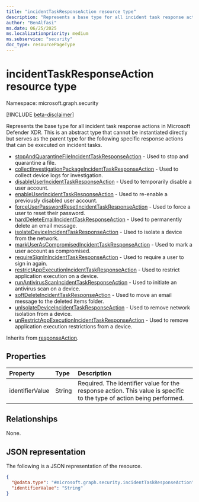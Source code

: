 ```yaml
---
title: "incidentTaskResponseAction resource type"
description: "Represents a base type for all incident task response actions in Microsoft Defender XDR."
author: "BenAlfasi"
ms.date: 06/25/2025
ms.localizationpriority: medium
ms.subservice: "security"
doc_type: resourcePageType
---
```


# incidentTaskResponseAction resource type

Namespace: microsoft.graph.security

[!INCLUDE [beta-disclaimer](../../includes/beta-disclaimer.md)]

Represents the base type for all incident task response actions in Microsoft Defender XDR. This is an abstract type that cannot be instantiated directly but serves as the parent type for the following specific response actions that can be executed on incident tasks.

- [stopAndQuarantineFileIncidentTaskResponseAction](../resources/security-stopandquarantinefileincidenttaskresponseaction.md) - Used to stop and quarantine a file.
- [collectInvestigationPackageIncidentTaskResponseAction](../resources/security-collectinvestigationpackageincidenttaskresponseaction.md) - Used to collect device logs for investigation.
- [disableUserIncidentTaskResponseAction](../resources/security-disableuserincidenttaskresponseaction.md) - Used to temporarily disable a user account.
- [enableUserIncidentTaskResponseAction](../resources/security-enableuserincidenttaskresponseaction.md) - Used to re-enable a previously disabled user account.
- [forceUserPasswordResetIncidentTaskResponseAction](../resources/security-forceuserpasswordresetincidenttaskresponseaction.md) - Used to force a user to reset their password.
- [hardDeleteEmailIncidentTaskResponseAction](../resources/security-harddeleteemailincidenttaskresponseaction.md) - Used to permanently delete an email message.
- [isolateDeviceIncidentTaskResponseAction](../resources/security-isolatedeviceincidenttaskresponseaction.md) - Used to isolate a device from the network.
- [markUserAsCompromisedIncidentTaskResponseAction](../resources/security-markuserascompromisedincidenttaskresponseaction.md) - Used to mark a user account as compromised.
- [requireSignInIncidentTaskResponseAction](../resources/security-requiresigninincidenttaskresponseaction.md) - Used to require a user to sign in again.
- [restrictAppExecutionIncidentTaskResponseAction](../resources/security-restrictappexecutionincidenttaskresponseaction.md) - Used to restrict application execution on a device.
- [runAntivirusScanIncidentTaskResponseAction](../resources/security-runantivirusscanincidenttaskresponseaction.md) - Used to initiate an antivirus scan on a device.
- [softDeleteIncidentTaskResponseAction](../resources/security-softdeleteincidenttaskresponseaction.md) - Used to move an email message to the deleted items folder.
- [unIsolateDeviceIncidentTaskResponseAction](../resources/security-unisolatedeviceincidenttaskresponseaction.md) - Used to remove network isolation from a device.
- [unRestrictAppExecutionIncidentTaskResponseAction](../resources/security-unrestrictappexecutionincidenttaskresponseaction.md) - Used to remove application execution restrictions from a device.

Inherits from [responseAction](../resources/security-responseaction.md).

## Properties

|Property|Type|Description|
|:---|:---|:---|
|identifierValue|String|Required. The identifier value for the response action. This value is specific to the type of action being performed.|

## Relationships
None.

## JSON representation
The following is a JSON representation of the resource.
<!-- {
  "blockType": "resource",
  "keyProperty": "id",
  "@odata.type": "microsoft.graph.security.incidentTaskResponseAction",
  "baseType": "microsoft.graph.security.responseAction",
  "openType": false,
  "abstract": true
}
-->
```json
{
  "@odata.type": "#microsoft.graph.security.incidentTaskResponseAction",
  "identifierValue": "String"
}
```

<!--
{
  "type": "#page.annotation",
  "namespace": "microsoft.graph.security"
}
-->
